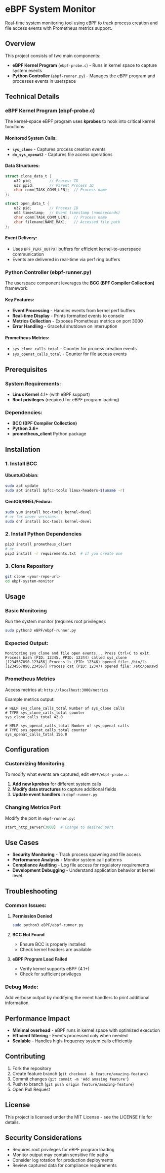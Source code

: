 # eBPF System Monitor

Real-time system monitoring tool using eBPF to track process creation and file access events with Prometheus metrics support.

## Overview

This project consists of two main components:
- **eBPF Kernel Program** (`ebpf-probe.c`) - Runs in kernel space to capture system events
- **Python Controller** (`ebpf-runner.py`) - Manages the eBPF program and processes events in userspace

## Technical Details

### eBPF Kernel Program (ebpf-probe.c)

The kernel-space eBPF program uses **kprobes** to hook into critical kernel functions:

#### Monitored System Calls:
- **`sys_clone`** - Captures process creation events
- **`do_sys_openat2`** - Captures file access operations

#### Data Structures:
```c
struct clone_data_t {
    u32 pid;        // Process ID
    u32 ppid;       // Parent Process ID  
    char comm[TASK_COMM_LEN];  // Process name
};

struct open_data_t {
    u32 pid;        // Process ID
    u64 timestamp;  // Event timestamp (nanoseconds)
    char comm[TASK_COMM_LEN];  // Process name
    char filename[NAME_MAX];   // Accessed file path
};
```

#### Event Delivery:
- Uses `BPF_PERF_OUTPUT` buffers for efficient kernel-to-userspace communication
- Events are delivered in real-time via perf ring buffers

### Python Controller (ebpf-runner.py)

The userspace component leverages the **BCC (BPF Compiler Collection)** framework:

#### Key Features:
- **Event Processing** - Handles events from kernel perf buffers
- **Real-time Display** - Prints formatted events to console
- **Metrics Collection** - Exposes Prometheus metrics on port 3000
- **Error Handling** - Graceful shutdown on interruption

#### Prometheus Metrics:
- `sys_clone_calls_total` - Counter for process creation events
- `sys_openat_calls_total` - Counter for file access events

## Prerequisites

### System Requirements:
- **Linux Kernel** 4.1+ (with eBPF support)
- **Root privileges** (required for eBPF program loading)

### Dependencies:
- **BCC (BPF Compiler Collection)**
- **Python 3.6+**
- **prometheus_client** Python package

## Installation

### 1. Install BCC

#### Ubuntu/Debian:
```bash
sudo apt update
sudo apt install bpfcc-tools linux-headers-$(uname -r)
```

#### CentOS/RHEL/Fedora:
```bash
sudo yum install bcc-tools kernel-devel
# or for newer versions:
sudo dnf install bcc-tools kernel-devel
```

### 2. Install Python Dependencies
```bash
pip3 install prometheus_client
# or
pip3 install -r requirements.txt  # if you create one
```

### 3. Clone Repository
```bash
git clone <your-repo-url>
cd ebpf-system-monitor
```

## Usage

### Basic Monitoring

Run the system monitor (requires root privileges):

```bash
sudo python3 eBPF/ebpf-runner.py
```

### Expected Output:
```
Monitoring sys_clone and file open events... Press Ctrl+C to exit.
Process bash (PID: 12345, PPID: 12344) called sys_clone
[1234567890.123456] Process ls (PID: 12346) opened file: /bin/ls
[1234567890.234567] Process cat (PID: 12347) opened file: /etc/passwd
```

### Prometheus Metrics

Access metrics at: `http://localhost:3000/metrics`

Example metrics output:
```
# HELP sys_clone_calls_total Number of sys_clone calls
# TYPE sys_clone_calls_total counter
sys_clone_calls_total 42.0

# HELP sys_openat_calls_total Number of sys_openat calls  
# TYPE sys_openat_calls_total counter
sys_openat_calls_total 156.0
```

## Configuration

### Customizing Monitoring

To modify what events are captured, edit `eBPF/ebpf-probe.c`:

1. **Add new kprobes** for different system calls
2. **Modify data structures** to capture additional fields
3. **Update event handlers** in `ebpf-runner.py`

### Changing Metrics Port

Modify the port in `ebpf-runner.py`:
```python
start_http_server(3000)  # Change to desired port
```

## Use Cases

- **Security Monitoring** - Track process spawning and file access
- **Performance Analysis** - Monitor system call patterns
- **Compliance Auditing** - Log file access for regulatory requirements
- **Development Debugging** - Understand application behavior at kernel level

## Troubleshooting

### Common Issues:

1. **Permission Denied**
   ```bash
   sudo python3 eBPF/ebpf-runner.py
   ```

2. **BCC Not Found**
   - Ensure BCC is properly installed
   - Check kernel headers are available

3. **eBPF Program Load Failed**
   - Verify kernel supports eBPF (4.1+)
   - Check for sufficient privileges

### Debug Mode:
Add verbose output by modifying the event handlers to print additional information.

## Performance Impact

- **Minimal overhead** - eBPF runs in kernel space with optimized execution
- **Efficient filtering** - Events processed only when needed
- **Scalable** - Handles high-frequency system calls efficiently

## Contributing

1. Fork the repository
2. Create feature branch (`git checkout -b feature/amazing-feature`)
3. Commit changes (`git commit -m 'Add amazing feature'`)
4. Push to branch (`git push origin feature/amazing-feature`)
5. Open Pull Request

## License

This project is licensed under the MIT License - see the LICENSE file for details.

## Security Considerations

- Requires root privileges for eBPF program loading
- Monitor output may contain sensitive file paths
- Consider log rotation for production deployments
- Review captured data for compliance requirements
